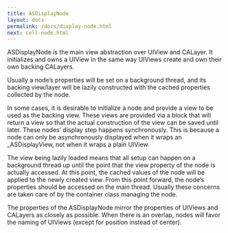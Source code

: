 ```yaml
---
title: ASDisplayNode
layout: docs
permalink: /docs/display-node.html
next: cell-node.html
---
```


ASDisplayNode is the main view abstraction over UIView and CALayer.  It initializes and owns a UIView in the same way UIViews create and own their own backing CALayers.  

Usually a node’s properties will be set on a background thread, and its backing view/layer will be lazily constructed with the cached properties collected by the node.  

In some cases, it is desirable to initialize a node and provide a view to be used as the backing view.  These views are provided via a block that will return a view so that the actual construction of the view can be saved until later.  These nodes’ display step happens synchronously.  This is because a node can only be asynchronously displayed when it wraps an _ASDisplayView, not when it wraps a plain UIView.

The view being lazily loaded means that all setup can happen on a background thread up until the point that the view property of the node is actually accessed.  At this point, the cached values of the node will be applied to the newly created view.  From this point forward, the node’s properties should be accessed on the main thread.  Usually these concerns are taken care of by the container class managing the node.

The properties of the ASDisplayNode mirror the properties of UIViews and CALayers as closely as possible.  When there is an overlap, nodes will favor the naming of UIViews (except for position instead of center). 

